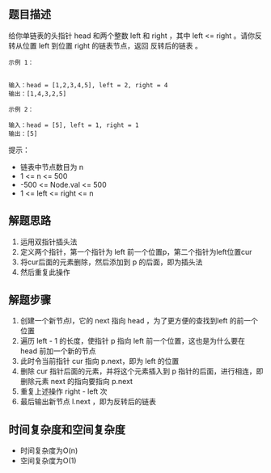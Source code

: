 ## 题目描述

给你单链表的头指针 head 和两个整数 left 和 right ，其中 left <= right 。请你反转从位置 left 到位置 right 的链表节点，返回 反转后的链表 。
 
```
示例 1：


输入：head = [1,2,3,4,5], left = 2, right = 4
输出：[1,4,3,2,5]
```
```
示例 2：

输入：head = [5], left = 1, right = 1
输出：[5]
```

提示：

+ 链表中节点数目为 n
+ 1 <= n <= 500
+ -500 <= Node.val <= 500
+ 1 <= left <= right <= n

## 解题思路

1. 运用双指针插头法
2. 定义两个指针，第一个指针为 left 前一个位置p，第二个指针为left位置cur
3. 将cur后面的元素删除，然后添加到 p 的后面，即为插头法
4. 然后重复此操作

## 解题步骤

1. 创建一个新节点l，它的 next 指向 head ，为了更方便的查找到left 的前一个位置
2. 遍历 left - 1 的长度，使指针 p 指向 left 前一个位置，这也是为什么要在 head 前加一个新的节点
3. 此时令当前指针 cur 指向 p.next，即为 left 的位置
4. 删除 cur 指针后面的元素，并将这个元素插入到 p 指针的后面，进行相连，即删除元素 next 的指向要指向 p.next
5. 重复上述操作 right - left 次
6. 最后输出新节点 l.next ，即为反转后的链表

## 时间复杂度和空间复杂度

+ 时间复杂度为O(n)
+ 空间复杂度为O(1)
